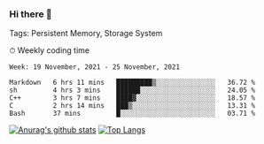 ### Hi there 👋

Tags: Persistent Memory, Storage System

<!--

[![Anurag's github stats](https://github-readme-stats.vercel.app/api?username=wwyf)](https://github.com/anuraghazra/github-readme-stats)

[![Anurag's github stats](https://github-readme-stats.vercel.app/api?username=wwyf&count_private=true)](https://github.com/anuraghazra/github-readme-stats)


[![Top Langs](https://github-readme-stats.vercel.app/api/top-langs/?username=wwyf&count_private=true&&hide=jupyter%20notebook,html)](https://github.com/anuraghazra/github-readme-stats)



-->


⏱ Weekly coding time

<!--START_SECTION:waka-->
```text
Week: 19 November, 2021 - 25 November, 2021

Markdown   6 hrs 11 mins   █████████▒░░░░░░░░░░░░░░░   36.72 % 
sh         4 hrs 3 mins    ██████░░░░░░░░░░░░░░░░░░░   24.05 % 
C++        3 hrs 7 mins    ████▓░░░░░░░░░░░░░░░░░░░░   18.57 % 
C          2 hrs 14 mins   ███▒░░░░░░░░░░░░░░░░░░░░░   13.31 % 
Bash       37 mins         █░░░░░░░░░░░░░░░░░░░░░░░░   03.71 % 
```
<!--END_SECTION:waka-->



[![Anurag's github stats](https://github-readme-stats.vercel.app/api?username=wwyf&count_private=true&show_icons=true&hide_border=true)](https://github.com/anuraghazra/github-readme-stats) [![Top Langs](https://github-readme-stats.vercel.app/api/top-langs/?username=wwyf&count_private=true&hide=jupyter%20notebook,html,OpenEdge%20ABL&langs_count=10&layout=compact&hide_border=true)](https://github.com/anuraghazra/github-readme-stats)

<!--

[![willianrod's wakatime stats](https://github-readme-stats.vercel.app/api/wakatime?username=wwyf)](https://github.com/anuraghazra/github-readme-stats)


-->
